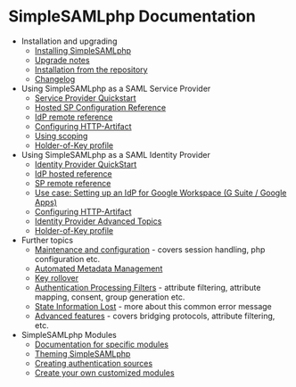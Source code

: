 SimpleSAMLphp Documentation
===========================

* Installation and upgrading
  * [Installing SimpleSAMLphp](simplesamlphp-install)
  * [Upgrade notes](simplesamlphp-upgrade-notes)
  * [Installation from the repository](simplesamlphp-install-repo)
  * [Changelog](simplesamlphp-changelog)
* Using SimpleSAMLphp as a SAML Service Provider
  * [Service Provider Quickstart](simplesamlphp-sp)
  * [Hosted SP Configuration Reference](./saml:sp)
  * [IdP remote reference](simplesamlphp-reference-idp-remote)
  * [Configuring HTTP-Artifact](./simplesamlphp-artifact-sp)
  * [Using scoping](./simplesamlphp-scoping)
  * [Holder-of-Key profile](simplesamlphp-hok-sp)
* Using SimpleSAMLphp as a SAML Identity Provider
  * [Identity Provider QuickStart](simplesamlphp-idp)
  * [IdP hosted reference](simplesamlphp-reference-idp-hosted)
  * [SP remote reference](simplesamlphp-reference-sp-remote)
  * [Use case: Setting up an IdP for Google Workspace (G Suite / Google Apps)](simplesamlphp-googleapps)
  * [Configuring HTTP-Artifact](./simplesamlphp-artifact-idp)
  * [Identity Provider Advanced Topics](simplesamlphp-idp-more)
  * [Holder-of-Key profile](simplesamlphp-hok-idp)
* Further topics
  * [Maintenance and configuration](simplesamlphp-maintenance) - covers session handling, php configuration etc.
  * [Automated Metadata Management](/docs/contrib_modules/metarefresh/simplesamlphp-automated_metadata)
  * [Key rollover](./saml:keyrollover)
  * [Authentication Processing Filters](simplesamlphp-authproc) - attribute filtering, attribute mapping, consent, group generation etc.
  * [State Information Lost](simplesamlphp-nostate) - more about this common error message
  * [Advanced features](simplesamlphp-advancedfeatures) - covers bridging protocols, attribute filtering, etc.
* SimpleSAMLphp Modules
  * [Documentation for specific modules](/docs/contributed_modules.html)
  * [Theming SimpleSAMLphp](simplesamlphp-theming)
  * [Creating authentication sources](./simplesamlphp-authsource)
  * [Create your own customized modules](simplesamlphp-modules)
